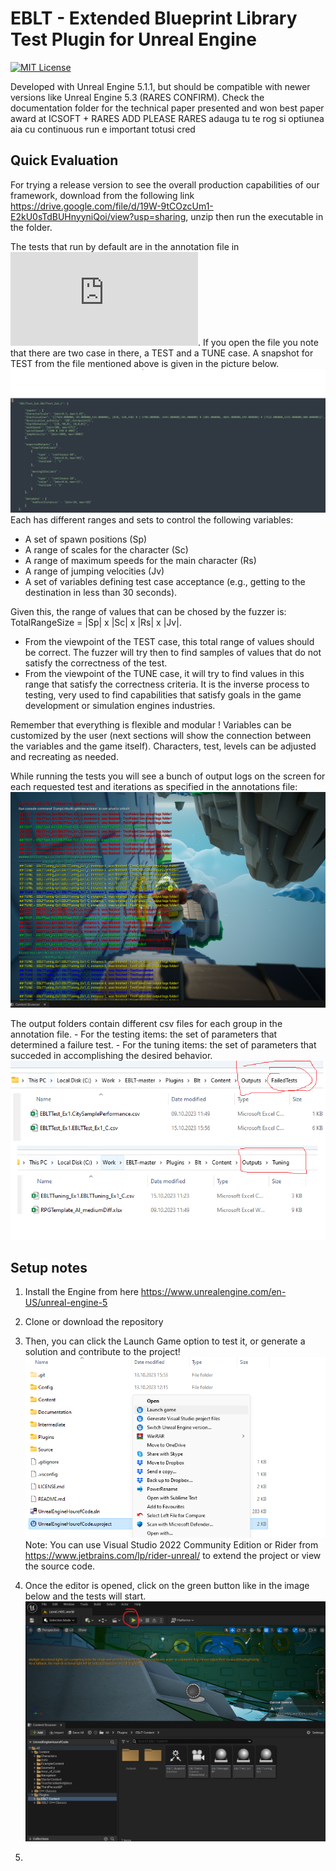 # EBLT - Extended Blueprint Library Test Plugin for Unreal Engine 

[![MIT License](https://img.shields.io/github/license/bUsernameIsUnavailable/BLT?style=for-the-badge)](https://github.com/bUsernameIsUnavailable/BLT/blob/master/LICENSE.md)


Developed with Unreal Engine 5.1.1, but should be compatible with newer versions like Unreal Engine 5.3 (RARES CONFIRM). 
Check the documentation folder for the technical paper presented and won best paper award at ICSOFT + RARES ADD PLEASE
RARES adauga tu te rog si optiunea aia cu continuous run e important totusi cred

## Quick Evaluation

For trying a release version to see the overall production capabilities of our framework, download from the following link https://drive.google.com/file/d/19W-9tCOzcUm1-E2kU0sTdBUHnyyniQoi/view?usp=sharing, unzip then run the executable in the folder.

The tests that run by default are in the annotation file in![alt text](https://github.com/AGAPIA/EBLT/blob/master/Plugins/Blt/Content/AnnotationsExample2.json?raw=true). 
If you open the file you note that there are two case in there, a TEST and a TUNE case.  A snapshot for TEST from the file mentioned above is given in the picture below. ![alt text](https://github.com/AGAPIA/EBLT/blob/master/Documentation/AnnotationsFile2.png?raw=true)
Each has different ranges and sets to control the following variables:
 - A set of spawn positions (Sp)
 - A range of scales for the character (Sc)
 - A range of maximum speeds for the main character (Rs)
 - A range of jumping velocities (Jv)
 - A set of variables defining test case acceptance (e.g., getting to the destination in less than 30 seconds).

 Given this, the range of values that can be chosed by the fuzzer is: TotalRangeSize = |Sp| x |Sc| x |Rs| x |Jv|. 
 * From the viewpoint of the TEST case, this total range of values should be correct. The fuzzer will try then to find samples of values that do not satisfy the correctness of the test.
 * From the viewpoint of the TUNE case, it will try to find values in this range that satisfy the correctness criteria. It is the inverse process to testing, very used to find capabilities that satisfy goals in the game development or simulation engines industries.

Remember that everything is flexible and modular ! Variables can be customized by the user (next sections will show the connection between the variables and the game itself). Characters, test, levels can be adjusted and recreating as needed.

While running the tests you will see a bunch of output logs on the screen for each requested test and iterations as specified in the annotations file: ![alt text](https://github.com/AGAPIA/EBLT/blob/master/Documentation/setup_run_output_1.png?raw=true)

 The output folders contain different csv files for each group in the annotation file.
    - For the testing items: the set of parameters that determined a failure test.
    - For the tuning items: the set of parameters that succeded in accomplishing the desired behavior.
![alt text](https://github.com/AGAPIA/EBLT/blob/master/Documentation/setup_run_output_2.png?raw=true)



## Setup notes

1. Install the Engine from here https://www.unrealengine.com/en-US/unreal-engine-5 
2. Clone or download the repository
3. Then, you can click the Launch Game option to test it, or generate a solution and contribute to the project!
  ![alt text](https://github.com/AGAPIA/EBLT/blob/master/Documentation/setup_1.png?raw=true)
  Note: You can use Visual Studio 2022 Community Edition or Rider from https://www.jetbrains.com/lp/rider-unreal/  to extend the project or view the source code.
4. Once the editor is opened, click on the green button like in the image below and the tests will start.
   ![alt text](https://github.com/AGAPIA/EBLT/blob/master/Documentation/setup_run.png?raw=true)
   
5. 